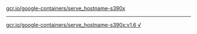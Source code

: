 [gcr.io/google-containers/serve_hostname-s390x](https://hub.docker.com/r/anjia0532/google-containers.serve_hostname-s390x/tags/) 

----
[gcr.io/google-containers/serve_hostname-s390x:v1.6 √](https://hub.docker.com/r/anjia0532/google-containers.serve_hostname-s390x/tags/)

